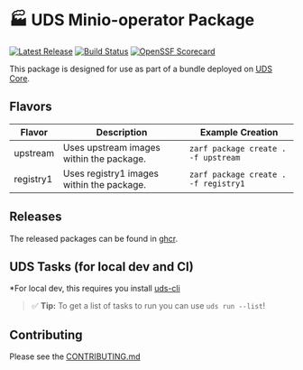 # 🏭 UDS Minio-operator Package

[![Latest Release](https://img.shields.io/github/v/release/defenseunicorns/uds-package-minio-operator)](https://github.com/defenseunicorns/uds-package-minio-operator/releases)
[![Build Status](https://img.shields.io/github/actions/workflow/status/defenseunicorns/uds-package-minio-operator/tag-and-release.yaml)](https://github.com/defenseunicorns/uds-package-minio-operator/actions/workflows/tag-and-release.yaml)
[![OpenSSF Scorecard](https://api.securityscorecards.dev/projects/github.com/defenseunicorns/uds-package-minio-operator/badge)](https://api.securityscorecards.dev/projects/github.com/defenseunicorns/uds-package-minio-operator)

This package is designed for use as part of a bundle deployed on [UDS Core](https://github.com/defenseunicorns/uds-core).

## Flavors

| Flavor | Description | Example Creation |
| ------ | ----------- | ---------------- |
| upstream | Uses upstream images within the package. | `zarf package create . -f upstream` |
| registry1 | Uses registry1 images within the package. | `zarf package create . -f registry1` |

## Releases

The released packages can be found in [ghcr](https://github.com/defenseunicorns/uds-package-minio-operator/pkgs/container/packages%2Fuds%2Fminio-operator).

## UDS Tasks (for local dev and CI)

*For local dev, this requires you install [uds-cli](https://github.com/defenseunicorns/uds-cli?tab=readme-ov-file#install)

> :white_check_mark: **Tip:** To get a list of tasks to run you can use `uds run --list`!

## Contributing

Please see the [CONTRIBUTING.md](./CONTRIBUTING.md)
